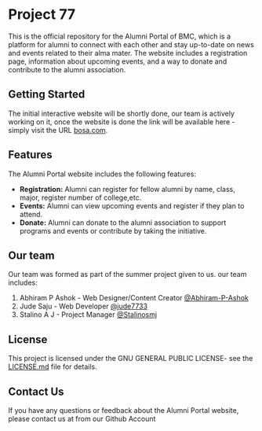 # Project 77

This is the official repository for the Alumni Portal of BMC, which is a platform for alumni to connect with each other and stay up-to-date on news and events related to their alma mater. The website includes a registration page, information about upcoming events, and a way to donate and contribute to the alumni association.

## Getting Started

The initial interactive website will be shortly done, our team is actively working on it, once the website is done the link will be available here -simply visit the URL [bosa.com](https://www.bosa.com). 

## Features

The Alumni Portal website includes the following features:

- **Registration:** Alumni can register for fellow alumni by name, class, major, register number of college,etc.
- **Events:** Alumni can view upcoming events and register if they plan to attend.
- **Donate:** Alumni can donate to the alumni association to support programs and events or contribute by taking the initiative.

## Our team

Our team was formed as part of the summer project given to us.
our team includes:

1. Abhiram P Ashok - Web Designer/Content Creator [@Abhiram-P-Ashok](https://github.com/Abhiram-P-Ashok)
2. Jude Saju - Web Developer [@jude7733](https://github.com/jude7733)
3. Stalino A J - Project Manager [@Stalinosmj](https://github.com/Stalinosmj)

## License

This project is licensed under the GNU GENERAL PUBLIC LICENSE- see the [LICENSE.md](https://github.com/Stalinosmj/Project-77/blob/main/LICENSE.md) file for details.

## Contact Us

If you have any questions or feedback about the Alumni Portal website, please contact us at from our Github Account
